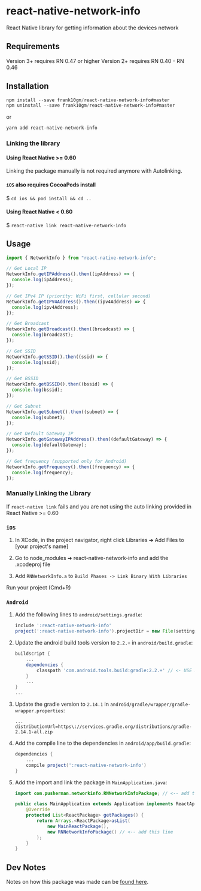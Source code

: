 # react-native-network-info

React Native library for getting information about the devices network

## Requirements

Version 3+ requires RN 0.47 or higher
Version 2+ requires RN 0.40 - RN 0.46

## Installation

```javascript
npm install --save frank10gm/react-native-network-info#master
npm uninstall --save frank10gm/react-native-network-info#master
```

or

```javascript
yarn add react-native-network-info
```

### Linking the library

#### Using React Native >= 0.60

Linking the package manually is not required anymore with Autolinking.

#### `iOS` also requires CocoaPods install

\$ `cd ios && pod install && cd ..`

#### Using React Native < 0.60

\$ `react-native link react-native-network-info`

## Usage

```javascript
import { NetworkInfo } from "react-native-network-info";

// Get Local IP
NetworkInfo.getIPAddress().then((ipAddress) => {
  console.log(ipAddress);
});

// Get IPv4 IP (priority: WiFi first, cellular second)
NetworkInfo.getIPV4Address().then((ipv4Address) => {
  console.log(ipv4Address);
});

// Get Broadcast
NetworkInfo.getBroadcast().then((broadcast) => {
  console.log(broadcast);
});

// Get SSID
NetworkInfo.getSSID().then((ssid) => {
  console.log(ssid);
});

// Get BSSID
NetworkInfo.getBSSID().then((bssid) => {
  console.log(bssid);
});

// Get Subnet
NetworkInfo.getSubnet().then((subnet) => {
  console.log(subnet);
});

// Get Default Gateway IP
NetworkInfo.getGatewayIPAddress().then((defaultGateway) => {
  console.log(defaultGateway);
});

// Get frequency (supported only for Android)
NetworkInfo.getFrequency().then((frequency) => {
  console.log(frequency);
});
```

### Manually Linking the Library

If `react-native link` fails and you are not using the auto linking provided in React Native >= 0.60

### `iOS`

1. In XCode, in the project navigator, right click Libraries ➜ Add Files to [your project's name]

2. Go to node_modules ➜ react-native-network-info and add the .xcodeproj file

3. Add `RNNetworkInfo.a` to `Build Phases -> Link Binary With Libraries`

Run your project (Cmd+R)

### `Android`

1. Add the following lines to `android/settings.gradle`:

   ```gradle
   include ':react-native-network-info'
   project(':react-native-network-info').projectDir = new File(settingsDir, '../node_modules/react-native-network-info/android')
   ```

2. Update the android build tools version to `2.2.+` in `android/build.gradle`:
   ```gradle
   buildscript {
       ...
       dependencies {
           classpath 'com.android.tools.build:gradle:2.2.+' // <- USE 2.2.+ version
       }
       ...
   }
   ...
   ```
3. Update the gradle version to `2.14.1` in `android/gradle/wrapper/gradle-wrapper.properties`:

   ```
   ...
   distributionUrl=https\://services.gradle.org/distributions/gradle-2.14.1-all.zip
   ```

4. Add the compile line to the dependencies in `android/app/build.gradle`:

   ```gradle
   dependencies {
       ...
       compile project(':react-native-network-info')
   }
   ```

5. Add the import and link the package in `MainApplication.java`:

   ```java
   import com.pusherman.networkinfo.RNNetworkInfoPackage; // <-- add this import

   public class MainApplication extends Application implements ReactApplication {
       @Override
       protected List<ReactPackage> getPackages() {
           return Arrays.<ReactPackage>asList(
               new MainReactPackage(),
               new RNNetworkInfoPackage() // <-- add this line
           );
       }
   }
   ```

## Dev Notes

Notes on how this package was made can be [found here](https://eastcodes.com/packaging-and-sharing-react-native-modules "Packaging and Sharing React Native Modules").
